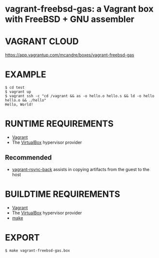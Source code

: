 # vagrant-freebsd-gas: a Vagrant box with FreeBSD + GNU assembler

# VAGRANT CLOUD

https://app.vagrantup.com/mcandre/boxes/vagrant-freebsd-gas

# EXAMPLE

```console
$ cd test
$ vagrant up
$ vagrant ssh -c "cd /vagrant && as -o hello.o hello.s && ld -o hello hello.o && ./hello"
Hello, World!
```

# RUNTIME REQUIREMENTS

* [Vagrant](https://www.vagrantup.com)
* The [VirtualBox](https://www.virtualbox.org) hypervisor provider

## Recommended

* [vagrant-rsync-back](https://github.com/smerrill/vagrant-rsync-back) assists in copying artifacts from the guest to the host

# BUILDTIME REQUIREMENTS

* [Vagrant](https://www.vagrantup.com)
* The [VirtualBox](https://www.virtualbox.org) hypervisor provider
* [make](https://www.gnu.org/software/make/)

# EXPORT

```console
$ make vagrant-freebsd-gas.box
```
